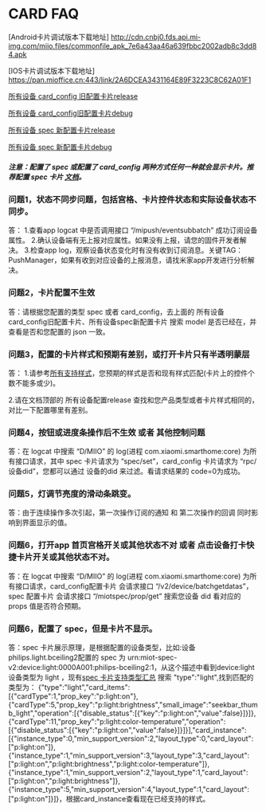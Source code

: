 # CARD FAQ

[Android卡片调试版本下载地址]
http://cdn.cnbj0.fds.api.mi-img.com/miio.files/commonfile_apk_7e6a43aa46a639fbbc2002adb8c3dd84.apk

[IOS卡片调试版本下载地址]
https://pan.mioffice.cn:443/link/2A6DCEA3431164E89F3223C8C62A01F1

[所有设备 card_config 旧配置卡片release](https://api.io.mi.com/app/service/getappconfig?data=%7B%22lang%22%3A%22zh_CN%22%2C%22name%22%3A%22card_control_config%22%2C%22version%22%3A%2211%22%7D) 

[所有设备 card_config旧配置卡片debug](https://api.io.mi.com/app/service/getappconfig?data=%7B%22lang%22%3A%22zh_CN%22%2C%22name%22%3A%22card_control_config_preview%22%2C%22version%22%3A%2211%22%7D)

[所有设备 spec 新配置卡片release](http://miot-spec.org/miot-spec-v2/instances?status=released) 

[所有设备 spec 新配置卡片debug](http://miot-spec.org/miot-spec-v2/instances?status=debug)

##### 注意：配置了 spec 或配置了 card_config 两种方式任何一种就会显示卡片。推荐配置 spec 卡片 [文档](https://iot.mi.com/new/guide.html?file=05-%E7%B1%B3%E5%AE%B6%E6%89%A9%E5%B1%95%E7%A8%8B%E5%BA%8F%E5%BC%80%E5%8F%91%E6%8C%87%E5%8D%97/05-%E7%B1%B3%E5%AE%B6%E5%8D%A1%E7%89%87%E9%85%8D%E7%BD%AE%E8%AF%B4%E6%98%8E/00-%E7%B1%B3%E5%AE%B6%E5%8D%A1%E7%89%87%E9%85%8D%E7%BD%AE%E8%AF%B4%E6%98%8E)。 

### 问题1，状态不同步问题，包括宫格、卡片控件状态和实际设备状态不同步。

答：
1.查看app logcat 中是否调用接口 “/mipush/eventsubbatch” 成功订阅设备属性。
2.确认设备端有无上报对应属性。如果没有上报，请您的固件开发者解决。
3.检查app log，观察设备状态变化时有没有收到订阅消息。关键TAG：PushManager，如果有收到对应设备的上报消息，请找米家app开发进行分析解决。


### 问题2，卡片配置不生效

答：请根据您配置的类型 spec 或者 card_config，去上面的 所有设备card_config旧配置卡片、所有设备spec新配置卡片 搜索 model 是否已经在，并查看是否和您配置的 json 一致。

### 问题3，配置的卡片样式和预期有差别，或打开卡片只有半透明蒙层

答：
1.请参考[所有支持样式](http://cdn.cnbj0.fds.api.mi-img.com/miio.files/resource_package/201810171148_card_config_des.zip)，您预期的样式是否和现有样式匹配(卡片上的控件个数不能多或少)。

2.请在文档顶部的 所有设备配置release 查找和您产品类型或者卡片样式相同的，对比一下配置哪里有差别。


### 问题4，按钮或进度条操作后不生效 或者 其他控制问题

答：在 logcat 中搜索 “D/MIIO” 的 log(进程 com.xiaomi.smarthome:core) 为所有接口请求，其中 spec 卡片请求为 “spec/set”，card_config 卡片请求为 “rpc/设备did”，您都可以通过 设备的did 来过滤。看请求结果的 code=0为成功。

### 问题5，灯调节亮度的滑动条跳变。

答：由于连续操作多次引起，第一次操作订阅的通知 和 第二次操作的回调 同时影响到界面显示的值。

### 问题6，打开app 首页宫格开关或其他状态不对 或者 点击设备打卡快捷卡片开关或其他状态不对。

答：在 logcat 中搜索 “D/MIIO” 的 log(进程 com.xiaomi.smarthome:core) 为所有接口请求，card_config配置卡片 会请求接口 “/v2/device/batchgetdatas”，spec 配置卡片 会请求接口 “/miotspec/prop/get” 搜索您设备 did 看对应的 props 值是否符合预期。


### 问题6，配置了 spec，但是卡片不显示。

答：spec 卡片展示原理，是根据配置的设备类型，比如:设备philips.light.bceiling2配置的 spec 为 urn:miot-spec-v2:device:light:0000A001:philips-bceiling2:1，从这个描述中看到device:light 设备类型为 light ，现有[spec 卡片支持类型汇总](https://api.io.mi.com/app/service/getappconfig?data=%7B%22lang%22%3A%22zh_cn%22%2C%22name%22%3A%22card_control_miotspec_config%22%2C%22version%22%3A%221%22%7D) 搜索 "type":"light",找到匹配的类型为：
{"type":"light","card_items":[{"cardType":1,"prop_key":"p:light:on"},{"cardType":5,"prop_key":"p:light:brightness","small_image":"seekbar_thumb_light","operation":[{"disable_status":[{"key":"p:light:on","value":false}]}]},{"cardType":11,"prop_key":"p:light:color-temperature","operation":[{"disable_status":[{"key":"p:light:on","value":false}]}]}],"card_instance":[{"instance_type":0,"min_support_version":2,"layout_type":0,"card_layout":["p:light:on"]},{"instance_type":1,"min_support_version":3,"layout_type":3,"card_layout":["p:light:on","p:light:brightness","p:light:color-temperature"]},{"instance_type":1,"min_support_version":2,"layout_type":1,"card_layout":["p:light:on","p:light:brightness"]},{"instance_type":5,"min_support_version":4,"layout_type":1,"card_layout":["p:light:on"]}]}，根据card_instance查看现在已经支持的样式。


